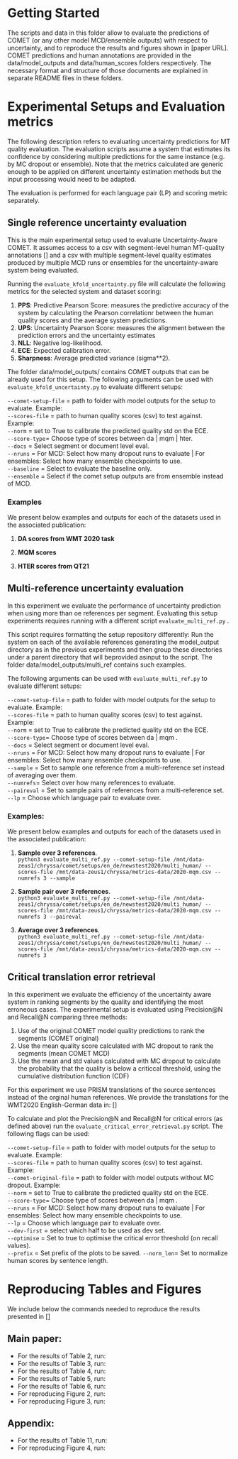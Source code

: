 <!-- Evaluation and Result Reproduction -->
# Getting Started

The scripts and data in this folder allow to evaluate the predictions of COMET (or any other model MCD/ensemble outputs) with respect to uncertainty, and to reproduce the results and figures shown in [paper URL]. COMET predictions and human annotations are provided in the data/model_outputs and data/human_scores folders respectively. The necessary format and structure of those documents are explained in separate README files in these folders.


# Experimental Setups and Evaluation metrics
The following description refers to evaluating uncertainty predictions for MT quality evaluation. The evaluation scripts assume a system that estimates its confidence by considering multiple predictions for the same instance (e.g. by MC dropout or ensemble). Note that the metrics calculated are generic enough to be applied on different uncertainty estimation methods but the input processing would need to be adapted.

The evaluation is performed for each language pair (LP) and scoring metric separately.

## Single reference uncertainty evaluation

This is the main experimental setup used to evaluate Uncertainty-Aware COMET. It assumes access to a csv with segment-level human MT-quality annotations [] and a 
csv with multiple segment-level quality estimates produced by multiple MCD runs or ensembles for the uncertainty-aware system being evaluated. 

Running the `evaluate_kfold_uncertainty.py` file will calculate the following metrics for the selected system and dataset scoring:

1. **PPS**: Predictive Pearson Score: measures the predictive accuracy of the system by calculating the Pearson correlationr between the human quality scores and the average system predictions. 
2. **UPS**: Uncertainty Pearson Score: measures the alignment between the prediction errors and the uncertainty estimates 
3. **NLL**: Negative log-likelihood. 
4. **ECE**: Expected calibration error. 
5. **Sharpness**: Average predicted variance (sigma**2). 

The folder data/model_outputs/ contains COMET outputs that can be already used for this setup.   The following arguments can be used with `evaluate_kfold_uncertainty.py` to evaluate different setups:

`--comet-setup-file` = path to folder with model outputs for the setup to evaluate. Example:   
`--scores-file` = path to human quality scores (csv) to test against. Example:     
`--norm` = set to True to calibrate the predicted quality std on the ECE.  
`--score-type`= Choose type of scores between da | mqm | hter.  
`--docs` = Select segment or document level eval.  
`--nruns` = For MCD: Select how many dropout runs to evaluate | For ensembles: Select how many ensemble checkpoints to use.  
`--baseline` = Select to evaluate the baseline only.  
`--ensemble` = Select if the comet setup outputs are from ensemble instead of MCD.  

### Examples
We present below examples and outputs for each of the datasets used in the associated publication:

1. __DA scores from WMT 2020 task__

2. __MQM scores__

3. __HTER scores from QT21__


## Multi-reference uncertainty evaluation
In this experiment we evaluate the performance of uncertainty prediction when using more than oe references per segment. Evaluating this setup experiments requires running with a different script `evaluate_multi_ref.py` . 


This script requires formatting the setup repository differently: Run the system on each of the available references generating the model_output directory as in the previous experiments and then group these directories under a parent directory that will beprovided asinput to the script. The folder data/model_outputs/multi_ref contains such examples.

  The following arguments can be used with `evaluate_multi_ref.py` to evaluate different setups:

`--comet-setup-file` = path to folder with model outputs for the setup to evaluate. Example:   
`--scores-file` = path to human quality scores (csv) to test against. Example:     
`--norm` = set to True to calibrate the predicted quality std on the ECE.  
`--score-type`= Choose type of scores between da | mqm .  
`--docs` = Select segment or document level eval.  
`--nruns` = For MCD: Select how many dropout runs to evaluate | For ensembles: Select how many ensemble checkpoints to use.  
`--sample` = Set to sample one reference from a multi-reference set instead of averaging over them.  
`--numrefs`= Select over how many references to evaluate.  
`--paireval` = Set to sample pairs of references from a multi-reference set.  
`--lp` = Choose which language pair to evaluate over.  

### Examples:
We present below examples and outputs for each of the datasets used in the associated publication:

1. **Sample over 3 references**.  
    ```python3 evaluate_multi_ref.py --comet-setup-file /mnt/data-zeus1/chryssa/comet/setups/en_de/newstest2020/multi_human/ --scores-file /mnt/data-zeus1/chryssa/metrics-data/2020-mqm.csv --numrefs 3 --sample```

2. **Sample pair over 3 references**.  
    ```python3 evaluate_multi_ref.py --comet-setup-file /mnt/data-zeus1/chryssa/comet/setups/en_de/newstest2020/multi_human/ --scores-file /mnt/data-zeus1/chryssa/metrics-data/2020-mqm.csv --numrefs 3 --paireval```
    
3. **Average over 3 references**.  
    ```python3 evaluate_multi_ref.py --comet-setup-file /mnt/data-zeus1/chryssa/comet/setups/en_de/newstest2020/multi_human/ --scores-file /mnt/data-zeus1/chryssa/metrics-data/2020-mqm.csv --numrefs 3```


## Critical translation error retrieval

In this experiment we evaluate the efficiency of the uncertainty aware system in ranking segments by the quality and identifying the most erroneous cases. The experimental setup is evaluated using Precision@N and Recall@N comparing three methods:  

1. Use of the original COMET model quality predictions to rank the segments (COMET original)
2. Use the mean quality score calculated with MC dropout to rank the segments (mean COMET MCD)
3. Use the mean and std values calculated with MC dropout to calculate the probability that the quality is below a criticcal threshold, using the cumulative distribution function (CDF)

For this experiment we use PRISM translations of the source sentences instead of the orginal human references. We provide the translations for the WMT2020 English-German data in: []

To calculate and plot the Precision@N and Recall@N for critical errors (as defined above) run the `evaluate_critical_error_retrieval.py` script. The following flags can be used:

`--comet-setup-file` = path to folder with model outputs for the setup to evaluate. Example:   
`--scores-file` = path to human quality scores (csv) to test against. Example:   
`--comet-original-file` = path to folder with model outputs without MC dropout. Example:   
`--norm` = set to True to calibrate the predicted quality std on the ECE.  
`--score-type`= Choose type of scores between da | mqm .  
`--nruns` = For MCD: Select how many dropout runs to evaluate | For ensembles: Select how many ensemble checkpoints to use.  
`--lp` = Choose which language pair to evaluate over.  
`--dev-first` = select which half to be used as dev set.  
`--optimise` = Set to true to optimise the critical error threshold (on recall values).  
`--prefix` =  Set prefix of the plots to be saved. 
`--norm_len`= Set to normalize human scores by sentence length. 


# Reproducing Tables and Figures

We include below the commands needed to reproduce the results presented in []

## Main paper:

* For the results of Table 2, run:
* For the results of Table 3, run:
* For the results of Table 4, run:
* For the results of Table 5, run:
* For the results of Table 6, run:
* For reproducing Figure 2, run:
* For reproducing Figure 3, run:

## Appendix:
* For the results of Table 11, run:
* For reproducing Figure 4, run:
